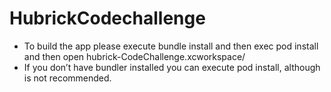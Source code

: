 # HubrickCodechallenge

- To build the app please execute bundle install and then exec pod install and then open hubrick-CodeChallenge.xcworkspace/
- If you don’t have bundler installed you can execute pod install, although is not recommended.
